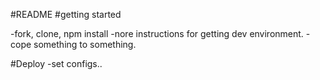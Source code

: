 #README
#getting started

-fork, clone, npm install
-nore instructions for getting dev environment.
-cope something to something.

#Deploy
-set configs..
